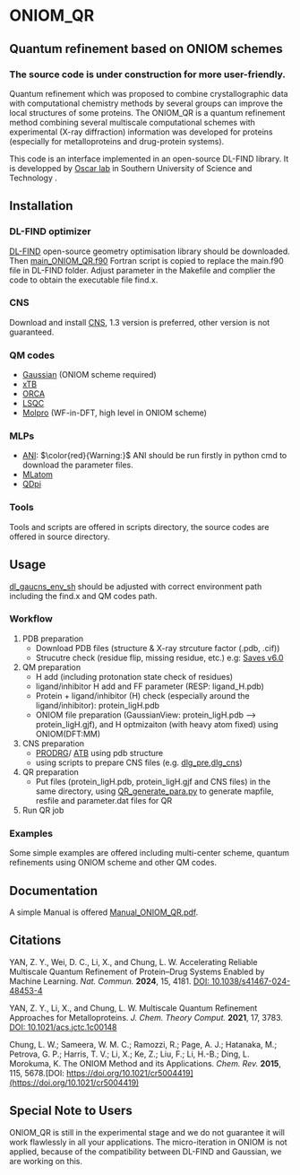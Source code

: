# ONIOM_QR
## Quantum refinement based on ONIOM schemes

### The source code is under construction for more user-friendly.

Quantum refinement which was proposed to combine crystallographic data with computational chemistry methods by several groups can improve the local structures of some proteins. The ONIOM_QR is a quantum refinement method combining several multiscale computational schemes with experimental (X-ray diffraction) information was developed for proteins (especially for metalloproteins and drug-protein systems). 

This code is an interface implemented in an open-source DL-FIND library.
It is developped by [Oscar lab](https://faculty.sustech.edu.cn/oscarchung/en/) in Southern University of Science and Technology .

## Installation
### DL-FIND optimizer
[DL-FIND](https://www.chemshell.org/dl-find) open-source geometry optimisation library should be downloaded.
Then [main_ONIOM_QR.f90](./main_ONIOM_QR.f90) Fortran script is copied to replace the main.f90 file in DL-FIND folder. 
Adjust parameter in the Makefile and complier the code to obtain the executable file find.x.

### CNS
Download and install [CNS](http://cns-online.org/v1.3/), 1.3 version is preferred, other version is not guaranteed.

### QM codes
* [Gaussian](http://gaussian.com/) (ONIOM scheme required)
* [xTB](https://github.com/grimme-lab/xtb) 
* [ORCA](https://orcaforum.kofo.mpg.de/app.php/portal)
* [LSQC](https://itcc.nju.edu.cn/lsqc/)
* [Molpro](https://www.molpro.net/) (WF-in-DFT, high level in ONIOM scheme)

### MLPs
* [ANI](https://aiqm.github.io/torchani/index.html): $\color{red}{Warning:}$ ANI should be run firstly in python cmd to download the parameter files.
* [MLatom](http://mlatom.com/)
* [QDpi](https://gitlab.com/RutgersLBSR/qdpi)

### Tools
Tools and scripts are offered in scripts directory, the source codes are offered in source directory.

## Usage
[dl_gaucns_env_sh](./dl_gaucns_env_sh) should be adjusted with correct environment path including the find.x and QM codes path.

### Workflow
1. PDB preparation
    * Download PDB files (structure & X-ray strcuture factor (.pdb, .cif))
    * Strucutre check (residue flip, missing residue, etc.) e.g: [Saves v6.0](https://saves.mbi.ucla.edu/)
2. QM preparation
    * H add (including protonation state check of residues)
    * ligand/inhibitor H add and FF parameter (RESP: ligand_H.pdb)
    * Protein + ligand/inhibitor (H) check (especially around the ligand/inhibitor): protein_ligH.pdb
    * ONIOM file preparation (GaussianView: protein_ligH.pdb --> protein_ligH.gjf), and H optmizaiton (with heavy atom fixed) using ONIOM(DFT:MM) 
3. CNS preparation
    * [PRODRG](davapc1.bioch.dundee.ac.uk/cgi-bin/prodrg/run.html)/ [ATB](https://atb.uq.edu.au/index.py) using pdb structure
    * using scripts to prepare CNS files (e.g. [dlg_pre](/scripts/dlg_pre),[dlg_cns](/scripts/dlg_cns))
4. QR preparation
    * Put files (protein_ligH.pdb, protein_ligH.gjf and CNS files) in the same directory, using [QR_generate_para.py](/Tools/Code/QR_generate_para.py) to generate mapfile, resfile and parameter.dat files for QR
5. Run QR job
### Examples
Some simple examples are offered including multi-center scheme, quantum refinements using ONIOM scheme and other QM codes.

## Documentation
A simple Manual is offered [Manual_ONIOM_QR.pdf](./Manual_ONIOM_QR.pdf).

## Citations
YAN, Z. Y., Wei, D. C., Li, X., and Chung, L. W. Accelerating Reliable Multiscale Quantum Refinement of Protein–Drug Systems Enabled by Machine Learning. *Nat. Commun.* **2024**, 15, 4181. [DOI: 10.1038/s41467-024-48453-4](https://www.nature.com/articles/s41467-024-48453-4) 

YAN, Z. Y., Li, X., and Chung, L. W. Multiscale Quantum Refinement Approaches for Metalloproteins. *J. Chem. Theory Comput.* **2021**, 17, 3783. [DOI: 10.1021/acs.jctc.1c00148](https://pubs.acs.org/doi/10.1021/acs.jctc.1c00148)

Chung, L. W.; Sameera, W. M. C.; Ramozzi, R.; Page, A. J.; Hatanaka, M.; Petrova, G. P.; Harris, T. V.; Li, X.; Ke, Z.; Liu, F.; Li, H.-B.; Ding, L. Morokuma, K. The ONIOM Method and its Applications. *Chem. Rev.* **2015**, 115, 5678.[DOI: https://doi.org/10.1021/cr5004419](https://doi.org/10.1021/cr5004419)


## Special Note to Users
ONIOM_QR is still in the experimental stage and we do not guarantee it will work flawlessly in all your applications.
The micro-iteration in ONIOM is not applied, because of the compatibility between DL-FIND and Gaussian, we are working on this.   



